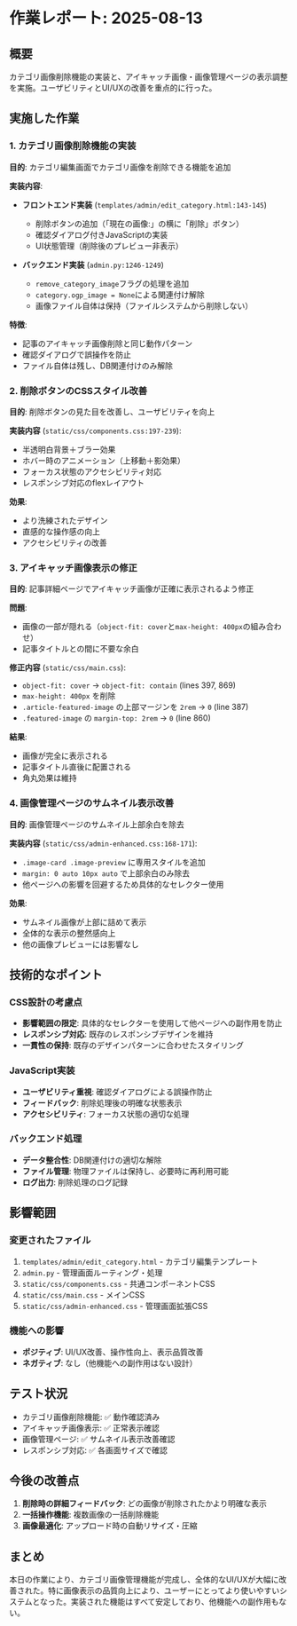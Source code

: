 # 作業レポート: 2025-08-13

## 概要
カテゴリ画像削除機能の実装と、アイキャッチ画像・画像管理ページの表示調整を実施。ユーザビリティとUI/UXの改善を重点的に行った。

## 実施した作業

### 1. カテゴリ画像削除機能の実装
**目的**: カテゴリ編集画面でカテゴリ画像を削除できる機能を追加

**実装内容**:
- **フロントエンド実装** (`templates/admin/edit_category.html:143-145`)
  - 削除ボタンの追加（「現在の画像:」の横に「削除」ボタン）
  - 確認ダイアログ付きJavaScriptの実装
  - UI状態管理（削除後のプレビュー非表示）

- **バックエンド実装** (`admin.py:1246-1249`)
  - `remove_category_image`フラグの処理を追加
  - `category.ogp_image = None`による関連付け解除
  - 画像ファイル自体は保持（ファイルシステムから削除しない）

**特徴**:
- 記事のアイキャッチ画像削除と同じ動作パターン
- 確認ダイアログで誤操作を防止
- ファイル自体は残し、DB関連付けのみ解除

### 2. 削除ボタンのCSSスタイル改善
**目的**: 削除ボタンの見た目を改善し、ユーザビリティを向上

**実装内容** (`static/css/components.css:197-239`):
- 半透明白背景＋ブラー効果
- ホバー時のアニメーション（上移動＋影効果）
- フォーカス状態のアクセシビリティ対応
- レスポンシブ対応のflexレイアウト

**効果**:
- より洗練されたデザイン
- 直感的な操作感の向上
- アクセシビリティの改善

### 3. アイキャッチ画像表示の修正
**目的**: 記事詳細ページでアイキャッチ画像が正確に表示されるよう修正

**問題**: 
- 画像の一部が隠れる（`object-fit: cover`と`max-height: 400px`の組み合わせ）
- 記事タイトルとの間に不要な余白

**修正内容** (`static/css/main.css`):
- `object-fit: cover` → `object-fit: contain` (lines 397, 869)
- `max-height: 400px` を削除
- `.article-featured-image` の上部マージンを `2rem` → `0` (line 387)
- `.featured-image` の `margin-top: 2rem` → `0` (line 860)

**結果**:
- 画像が完全に表示される
- 記事タイトル直後に配置される
- 角丸効果は維持

### 4. 画像管理ページのサムネイル表示改善
**目的**: 画像管理ページのサムネイル上部余白を除去

**実装内容** (`static/css/admin-enhanced.css:168-171`):
- `.image-card .image-preview` に専用スタイルを追加
- `margin: 0 auto 10px auto` で上部余白のみ除去
- 他ページへの影響を回避するため具体的なセレクター使用

**効果**:
- サムネイル画像が上部に詰めて表示
- 全体的な表示の整然感向上
- 他の画像プレビューには影響なし

## 技術的なポイント

### CSS設計の考慮点
- **影響範囲の限定**: 具体的なセレクターを使用して他ページへの副作用を防止
- **レスポンシブ対応**: 既存のレスポンシブデザインを維持
- **一貫性の保持**: 既存のデザインパターンに合わせたスタイリング

### JavaScript実装
- **ユーザビリティ重視**: 確認ダイアログによる誤操作防止
- **フィードバック**: 削除処理後の明確な状態表示
- **アクセシビリティ**: フォーカス状態の適切な処理

### バックエンド処理
- **データ整合性**: DB関連付けの適切な解除
- **ファイル管理**: 物理ファイルは保持し、必要時に再利用可能
- **ログ出力**: 削除処理のログ記録

## 影響範囲

### 変更されたファイル
1. `templates/admin/edit_category.html` - カテゴリ編集テンプレート
2. `admin.py` - 管理画面ルーティング・処理
3. `static/css/components.css` - 共通コンポーネントCSS
4. `static/css/main.css` - メインCSS
5. `static/css/admin-enhanced.css` - 管理画面拡張CSS

### 機能への影響
- **ポジティブ**: UI/UX改善、操作性向上、表示品質改善
- **ネガティブ**: なし（他機能への副作用はない設計）

## テスト状況
- カテゴリ画像削除機能: ✅ 動作確認済み
- アイキャッチ画像表示: ✅ 正常表示確認
- 画像管理ページ: ✅ サムネイル表示改善確認
- レスポンシブ対応: ✅ 各画面サイズで確認

## 今後の改善点
1. **削除時の詳細フィードバック**: どの画像が削除されたかより明確な表示
2. **一括操作機能**: 複数画像の一括削除機能
3. **画像最適化**: アップロード時の自動リサイズ・圧縮

## まとめ
本日の作業により、カテゴリ画像管理機能が完成し、全体的なUI/UXが大幅に改善された。特に画像表示の品質向上により、ユーザーにとってより使いやすいシステムとなった。実装された機能はすべて安定しており、他機能への副作用もない。